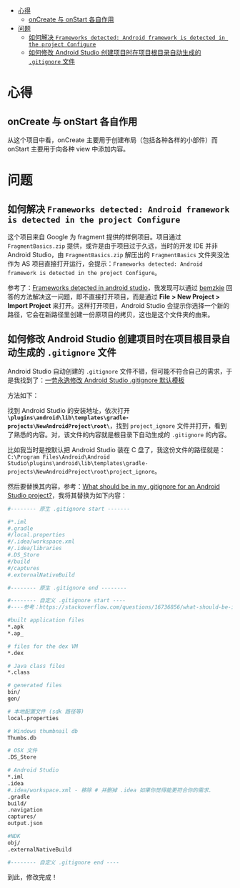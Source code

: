 - [心得](#%E5%BF%83%E5%BE%97)
    - [onCreate 与 onStart 各自作用](#oncreate-%E4%B8%8E-onstart-%E5%90%84%E8%87%AA%E4%BD%9C%E7%94%A8)
- [问题](#%E9%97%AE%E9%A2%98)
    - [如何解决 `Frameworks detected: Android framework is detected in the project Configure`](#%E5%A6%82%E4%BD%95%E8%A7%A3%E5%86%B3-frameworks-detected-android-framework-is-detected-in-the-project-configure)
    - [如何修改 Android Studio 创建项目时在项目根目录自动生成的 `.gitignore` 文件](#%E5%A6%82%E4%BD%95%E4%BF%AE%E6%94%B9-android-studio-%E5%88%9B%E5%BB%BA%E9%A1%B9%E7%9B%AE%E6%97%B6%E5%9C%A8%E9%A1%B9%E7%9B%AE%E6%A0%B9%E7%9B%AE%E5%BD%95%E8%87%AA%E5%8A%A8%E7%94%9F%E6%88%90%E7%9A%84-gitignore-%E6%96%87%E4%BB%B6)

# 心得
## onCreate 与 onStart 各自作用
从这个项目中看，onCreate 主要用于创建布局（包括各种各样的小部件）而 onStart 主要用于向各种 view 中添加内容。

# 问题
## 如何解决 `Frameworks detected: Android framework is detected in the project Configure`

这个项目来自 Google 为 fragment 提供的样例项目。项目通过 `FragmentBasics.zip` 提供，或许是由于项目过于久远，当时的开发 IDE 并非 Android Studio，由 `FragmentBasics.zip` 解压出的 `FragmentBasics` 文件夹没法作为 AS 项目直接打开运行，会提示：`Frameworks detected: Android framework is detected in the project Configure`。

参考了：[Frameworks detected in android studio](https://stackoverflow.com/questions/33231460/frameworks-detected-in-android-studio)，我发现可以通过 [bemzkie](https://stackoverflow.com/users/4473155/bernzkie) 回答的方法解决这一问题，即不直接打开项目，而是通过 **File > New Project > Import Project** 来打开。这样打开项目，Android Studio 会提示你选择一个新的路径，它会在新路径里创建一份原项目的拷贝，这也是这个文件夹的由来。

## 如何修改 Android Studio 创建项目时在项目根目录自动生成的 `.gitignore` 文件
Android Studio 自动创建的 `.gitignore` 文件不错，但可能不符合自己的需求，于是我找到了：[一劳永逸修改 Android Studio .gitignore 默认模板](http://blog.csdn.net/ziwang_/article/details/78498578)

方法如下：

找到 Android Studio 的安装地址，依次打开 **`\plugins\android\lib\templates\gradle-projects\NewAndroidProject\root\`**，找到 `project_ignore` 文件并打开，看到了熟悉的内容。对，该文件的内容就是根目录下自动生成的 `.gitignore` 的内容。

比如我当时是按默认把 Android Studio 装在 C 盘了，我这份文件的路径就是：`C:\Program Files\Android\Android Studio\plugins\android\lib\templates\gradle-projects\NewAndroidProject\root\project_ignore`。

然后要替换其内容，参考：[What should be in my .gitignore for an Android Studio project?](https://stackoverflow.com/questions/16736856/what-should-be-in-my-gitignore-for-an-android-studio-project)，我将其替换为如下内容：
```sh
#-------- 原生 .gitignore start -------

#*.iml
#.gradle
#/local.properties
#/.idea/workspace.xml
#/.idea/libraries
#.DS_Store
#/build
#/captures
#.externalNativeBuild

#-------- 原生 .gitignore end --------

#-------- 自定义 .gitignore start ----
#----参考：https://stackoverflow.com/questions/16736856/what-should-be-in-my-gitignore-for-an-android-studio-project

#built application files
*.apk
*.ap_

# files for the dex VM
*.dex

# Java class files
*.class

# generated files
bin/
gen/

# 本地配置文件 (sdk 路径等)
local.properties

# Windows thumbnail db
Thumbs.db

# OSX 文件
.DS_Store

# Android Studio
*.iml
.idea
#.idea/workspace.xml - 移除 # 并删掉 .idea 如果你觉得能更符合你的需求.
.gradle
build/
.navigation
captures/
output.json 

#NDK
obj/
.externalNativeBuild

#-------- 自定义 .gitignore end ----
```
到此，修改完成！